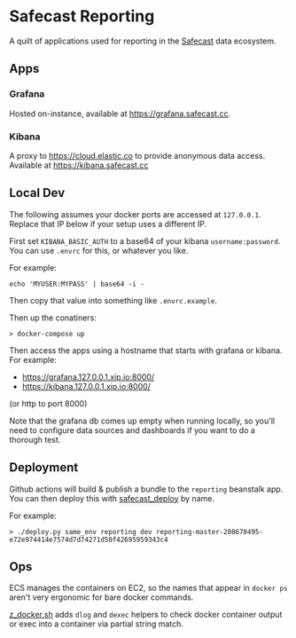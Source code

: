 # Safecast Reporting

A quilt of applications used for reporting in the [Safecast](https://safecast.org) data ecosystem.

## Apps

### Grafana

Hosted on-instance, available at https://grafana.safecast.cc.

### Kibana

A proxy to https://cloud.elastic.co to provide anonymous data access. Available at https://kibana.safecast.cc

## Local Dev

The following assumes your docker ports are accessed at `127.0.0.1`. Replace that IP below if your setup uses a different IP.

First set `KIBANA_BASIC_AUTH` to a base64 of your kibana `username:password`. You can use `.envrc` for this, or whatever you like.

For example:
```
echo 'MYUSER:MYPASS' | base64 -i -
```

Then copy that value into something like `.envrc.example`.

Then up the conatiners:

```
> docker-compose up
```

Then access the apps using a hostname that starts with grafana or kibana. For example:

- https://grafana.127.0.0.1.xip.io:8000/
- https://kibana.127.0.0.1.xip.io:8000/

(or http to port 8000)

Note that the grafana db comes up empty when running locally, so you'll need to configure data sources and dashboards if you want to do a thorough test.

## Deployment

Github actions will build & publish a bundle to the `reporting` beanstalk app. You can then deploy this with [safecast_deploy](https://github.com/safecast/safecast_deploy) by name.

For example:

```
> ./deploy.py same_env reporting dev reporting-master-208670495-e72e974414e7574d7d74271d50f42695959343c4
```

## Ops

ECS manages the containers on EC2, so the names that appear in `docker ps` aren't very ergonomic for bare docker commands.

[z_docker.sh](profile.d/z_docker.sh) adds `dlog` and `dexec` helpers to check docker container output or exec into a container via partial string match.
